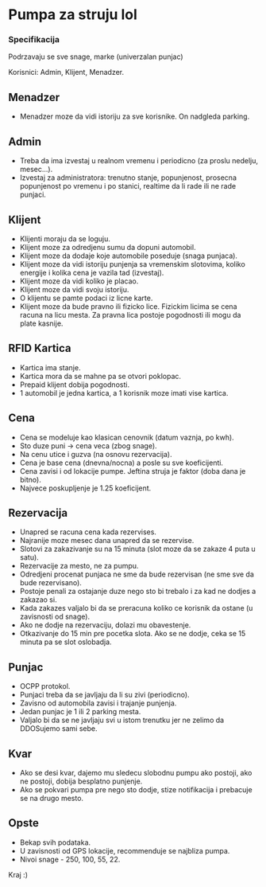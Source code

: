 # Pumpa za struju lol

### Specifikacija

Podrzavaju se sve snage, marke (univerzalan punjac)   

Korisnici: Admin, Klijent, Menadzer.   

## Menadzer 

- Menadzer moze da vidi istoriju za sve korisnike. On nadgleda parking.  

## Admin 

- Treba da ima izvestaj u realnom vremenu i periodicno (za proslu nedelju, mesec...).   
- Izvestaj za administratora: trenutno stanje, popunjenost, prosecna popunjenost po vremenu i po stanici, realtime da li rade ili ne rade punjaci.   

## Klijent 

- Klijenti moraju da se loguju.  
- Klijent moze za odredjenu sumu da dopuni automobil.  
- Klijent moze da dodaje koje automobile poseduje (snaga punjaca).   
- Klijent moze da vidi istoriju punjenja sa vremenskim slotovima, koliko energije i kolika cena je vazila tad (izvestaj).   
- Klijent moze da vidi koliko je placao.   
- Klijent moze da vidi svoju istoriju.   
- O klijentu se pamte podaci iz licne karte.   
- Klijent moze da bude pravno ili fizicko lice. Fizickim licima se cena racuna na licu mesta. Za pravna lica postoje pogodnosti ili mogu 
da plate kasnije.   

## RFID Kartica

- Kartica ima stanje.   
- Kartica mora da se mahne pa se otvori poklopac.   
- Prepaid klijent dobija pogodnosti.   
- 1 automobil je jedna kartica, a 1 korisnik moze imati vise kartica.    

## Cena

- Cena se modeluje kao klasican cenovnik (datum vaznja, po kwh).   
- Sto duze puni -> cena veca (zbog snage).    
- Na cenu utice i guzva (na osnovu rezervacija).   
- Cena je base cena (dnevna/nocna) a posle su sve koeficijenti.   
- Cena zavisi i od lokacije pumpe. Jeftina struja je faktor (doba dana je bitno).   
- Najvece poskupljenje je 1.25 koeficijent.   

## Rezervacija

- Unapred se racuna cena kada rezervises.   
- Najranije moze mesec dana unapred da se rezervise.   
- Slotovi za zakazivanje su na 15 minuta (slot moze da se zakaze 4 puta u satu).   
- Rezervacije za mesto, ne za pumpu.   
- Odredjeni procenat punjaca ne sme da bude rezervisan (ne sme sve da bude rezervisano).   
- Postoje penali za ostajanje duze nego sto bi trebalo i za kad ne dodjes a zakazao si.   
- Kada zakazes valjalo bi da se preracuna koliko ce korisnik da ostane (u zavisnosti od snage).   
- Ako ne dodje na rezervaciju, dolazi mu obavestenje.   
- Otkazivanje do 15 min pre pocetka slota. Ako se ne dodje, ceka se 15 minuta pa se slot oslobadja.   

## Punjac

- OCPP protokol.   
- Punjaci treba da se javljaju da li su zivi (periodicno).   
- Zavisno od automobila zavisi i trajanje punjenja.   
- Jedan punjac je 1 ili 2 parking mesta.   
- Valjalo bi da se ne javljaju svi u istom trenutku jer ne zelimo da DDOSujemo sami sebe.  

## Kvar

- Ako se desi kvar, dajemo mu sledecu slobodnu pumpu ako postoji, ako ne postoji, dobija besplatno punjenje.   
- Ako se pokvari pumpa pre nego sto dodje, stize notifikacija i prebacuje se na drugo mesto.   

## Opste
- Bekap svih podataka.   
- U zavisnosti od GPS lokacije, recommenduje se najbliza pumpa.   
- Nivoi snage - 250, 100, 55, 22.   

Kraj :)  
